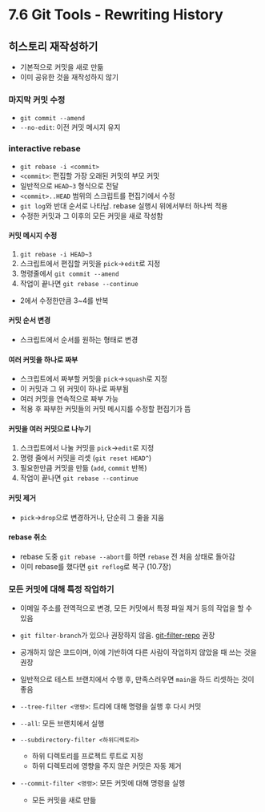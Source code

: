 # 7.6 Git Tools - Rewriting History

## 히스토리 재작성하기

- 기본적으로 커밋을 새로 만듦
- 이미 공유한 것을 재작성하지 않기

### 마지막 커밋 수정

- `git commit --amend`
- `--no-edit`: 이전 커밋 메시지 유지

### interactive rebase

- `git rebase -i <commit>`
- `<commit>`: 편집할 가장 오래된 커밋의 부모 커밋
- 일반적으로 `HEAD~3` 형식으로 전달
- `<commit>..HEAD` 범위의 스크립트를 편집기에서 수정
- `git log`와 반대 순서로 나타남. rebase 실행시 위에서부터 하나씩 적용
- 수정한 커밋과 그 이후의 모든 커밋을 새로 작성함

#### 커밋 메시지 수정

1. `git rebase -i HEAD~3`
2. 스크립트에서 편집할 커밋을 `pick`->`edit`로 지정
3. 명령줄에서 `git commit --amend`
4. 작업이 끝나면 `git rebase --continue`

- 2에서 수정한만큼 3~4를 반복

#### 커밋 순서 변경

- 스크립트에서 순서를 원하는 형태로 변경

#### 여러 커밋을 하나로 짜부

- 스크립트에서 짜부할 커밋을 `pick`->`squash`로 지정
- 이 커밋과 그 위 커밋이 하나로 짜부됨
- 여러 커밋을 연속적으로 짜부 가능
- 적용 후 짜부한 커밋들의 커밋 메시지를 수정할 편집기가 뜸

#### 커밋을 여러 커밋으로 나누기

1. 스크립트에서 나눌 커밋을 `pick`->`edit`로 지정
2. 명령 줄에서 커밋을 리셋 (`git reset HEAD^`)
3. 필요한만큼 커밋을 만듦 (`add`, `commit` 반복)
4. 작업이 끝나면 `git rebase --continue`

#### 커밋 제거

- `pick`->`drop`으로 변경하거나, 단순히 그 줄을 지움

#### rebase 취소

- rebase 도중 `git rebase --abort`를 하면 `rebase` 전 처음 상태로 돌아감
- 이미 rebase를 했다면 `git reflog`로 복구 (10.7장)

### 모든 커밋에 대해 특정 작업하기

- 이메일 주소를 전역적으로 변경, 모든 커밋에서 특정 파일 제거 등의 작업을 할 수 있음
- `git filter-branch`가 있으나 권장하지 않음. [git-filter-repo](https://github.com/newren/git-filter-repo) 권장
- 공개하지 않은 코드이며, 이에 기반하여 다른 사람이 작업하지 않았을 때 쓰는 것을 권장
- 일반적으로 테스트 브랜치에서 수행 후, 만족스러우면 `main`을 하드 리셋하는 것이 좋음

- `--tree-filter <명령>`: 트리에 대해 명령을 실행 후 다시 커밋
- `--all`: 모든 브랜치에서 실행
- `--subdirectory-filter <하위디렉토리>`
  - 하위 디렉토리를 프로젝트 루트로 지정
  - 하위 디렉토리에 영향을 주지 않은 커밋은 자동 제거
- `--commit-filter <명령>`: 모든 커밋에 대해 명령을 실행
  - 모든 커밋을 새로 만듦
